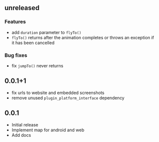 ## unreleased

### Features

- add `duration` parameter to `flyTo()`
- `flyTo()` returns after the animation completes or throws an exception if it
  has been cancelled

### Bug fixes

- fix `jumpTo()` never returns

## 0.0.1+1

- fix urls to website and embedded screenshots
- remove unused `plugin_platform_interface` dependency

## 0.0.1

- Initial release
- Implement map for android and web
- Add docs
